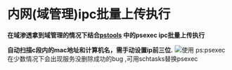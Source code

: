 # 内网(域管理)ipc批量上传执行
**在域渗透拿到域管理的情况下结合​[pstools](https://docs.microsoft.com/en-us/sysinternals/downloads/pstools)    中的psexec ipc批量上传执行**

**自动扫描c段内的mac地址和计算机名，需手动设置ip前三位.**
![使用](https://i.imgur.com/BYNeIED.jpg)
ps:psexec在少数情况下会出现服务没删除成功的bug
,可用schtasks替换psexec
